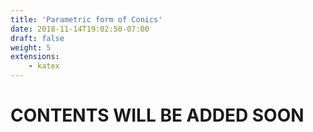 ```yaml
---
title: 'Parametric form of Conics'
date: 2018-11-14T19:02:50-07:00
draft: false
weight: 5
extensions:
    - katex
---
```


<h1>CONTENTS WILL BE ADDED SOON</h1>